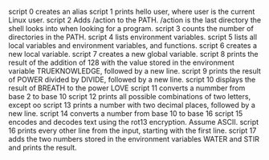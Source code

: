 script 0 creates an alias
script 1 prints hello user, where user is the current Linux user.
script 2 Adds /action to the PATH. /action is the last directory the shell looks into when looking for a program.
script 3 counts the number of directories in the PATH.
script 4 lists environment variables.
script 5 lists all local variables and environment variables, and functions.
script 6 creates a new local variable.
script 7 creates a new global variable.
script 8 prints the result of the addition of 128 with the value stored in the environment variable TRUEKNOWLEDGE, followed by a new line.
script 9 prints the result of POWER divided by DIVIDE, followed by a new line.
script 10 displays the result of BREATH to the power LOVE
script 11 converts a nummber from base 2 to base 10
script 12 prints all possible combinations of two letters, except oo
script 13 prints a number with two decimal places, followed by a new line.
script 14 converts a number from base 10 to base 16
script 15 encodes and decodes text using the rot13 encryption. Assume ASCII.
script 16 prints every other line from the input, starting with the first line.
script 17 adds the two numbers stored in the environment variables WATER and STIR and prints the result.

